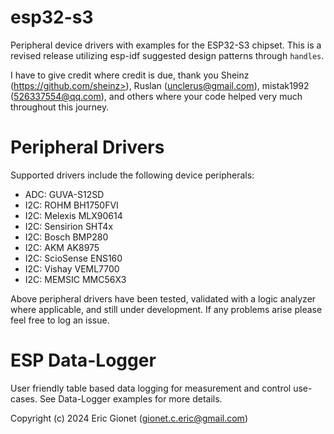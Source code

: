 # esp32-s3
 Peripheral device drivers with examples for the ESP32-S3 chipset.  This is a revised release utilizing esp-idf suggested design patterns through `handles`.
 
 I have to give credit where credit is due, thank you Sheinz (https://github.com/sheinz>), Ruslan (<unclerus@gmail.com>), mistak1992 (526337554@qq.com), and others where your code helped very much throughout this journey.

# Peripheral Drivers
 Supported drivers include the following device peripherals:
 
 - ADC: GUVA-S12SD
 - I2C: ROHM BH1750FVI
 - I2C: Melexis MLX90614
 - I2C: Sensirion SHT4x
 - I2C: Bosch BMP280
 - I2C: AKM AK8975
 - I2C: ScioSense ENS160
 - I2C: Vishay VEML7700
 - I2C: MEMSIC MMC56X3
 
 Above peripheral drivers have been tested, validated with a logic analyzer where applicable, and still under development.  If any problems arise please feel free to log an issue.

# ESP Data-Logger
User friendly table based data logging for measurement and control use-cases.  See Data-Logger examples for more details.



Copyright (c) 2024 Eric Gionet (gionet.c.eric@gmail.com)